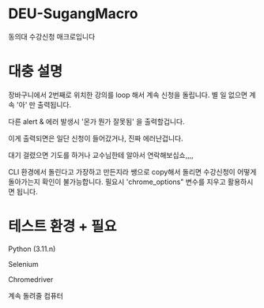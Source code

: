 # DEU-SugangMacro
동의대 수강신청 매크로입니다

# 대충 설명
장바구니에서 2번째로 위치한 강의를 loop 해서 계속 신청을 돌립니다.
별 일 없으면 계속 '아' 만 출력됩니다.

다른 alert & 에러 발생시 '몬가 뭔가 잘못됨' 을 출력할겁니다.


이게 출력되면은 일단 신청이 들어갔거나, 진짜 에러난겁니다.


대기 걸렸으면 기도를 하거나 교수님한테 알아서 연락해보십쇼,,,,


CLI 환경에서 돌린다고 가장하고 만든지라 쌩으로 copy해서 돌리면 수강신청이 어떻게 돌아가는지 확인이 불가능합니다.
필요시 'chrome_options" 변수를 지우고 활용하시면 됩니다.

# 테스트 환경 + 필요
Python (3.11.n)

Selenium

Chromedriver

계속 돌려줄 컴퓨터

